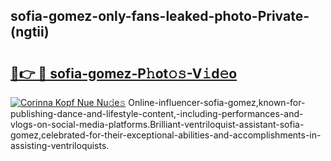 ## sofia-gomez-only-fans​-leaked-photo​-Private-(ngtii)


# <h2><a href="https://mediaupload.pro?title=sofia-gomez&ref=git">🔗👉 🔴 sofia-gomez-P𝚑ot𝚘𝚜-V𝚒d𝚎o</a></h2>

[![Corinna Kopf Nue Nu𝚍e𝚜](https://i.imgur.com/0qMVB7G.gif)](https://mediaupload.pro?title=sofia-gomez&ref=git)
Online-influencer-sofia-gomez,known-for-publishing-dance-and-lifestyle-content,-including-performances-and-vlogs-on-social-media-platforms.Brilliant-ventriloquist-assistant-sofia-gomez,celebrated-for-their-exceptional-abilities-and-accomplishments-in-assisting-ventriloquists.  